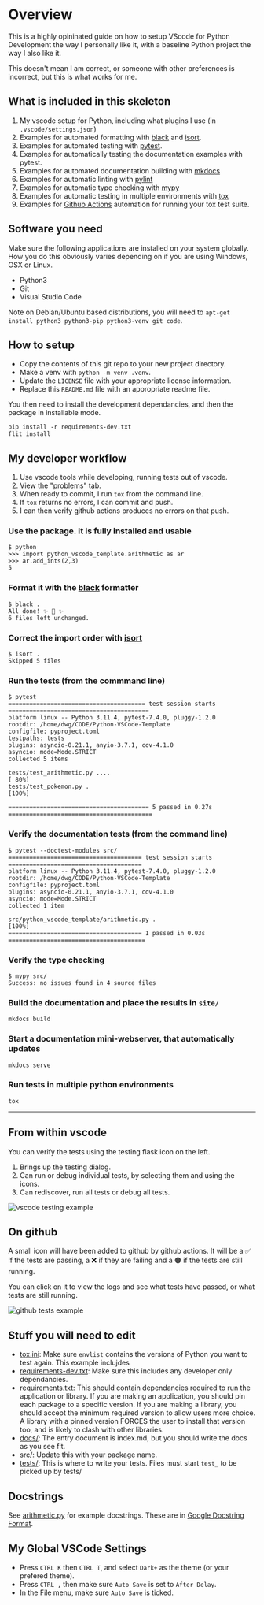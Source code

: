 # Overview

This is a highly opininated guide on how to setup VScode for Python Development the way I personally like it, with a baseline Python project the way I also like it.

This doesn't mean I am correct, or someone with other preferences is incorrect, but this is what works for me.

## What is included in this skeleton

1. My vscode setup for Python, including what plugins I use (in `.vscode/settings.json`)
1. Examples for automated formatting with [black](https://black.readthedocs.io/en/stable/) and [isort](https://pycqa.github.io/isort/).
1. Examples for automated testing with [pytest](https://docs.pytest.org/).
1. Examples for automatically testing the documentation examples with pytest.
1. Examples for automated documentation building with [mkdocs](https://www.mkdocs.org/)
1. Examples for automatic linting with [pylint](https://pypi.org/project/pylint/)
1. Examples for automatic type checking with [mypy](https://mypy.readthedocs.io/en/stable/)
1. Examples for automatic testing in multiple environments with [tox](https://tox.wiki/)
1. Examples for [Github Actions](https://github.com/features/actions) automation for running your tox test suite.

## Software you need

Make sure the following applications are installed on your system globally. How you do this obviously varies depending on if you are using Windows, OSX or Linux.

- Python3
- Git
- Visual Studio Code

Note on Debian/Ubuntu based distributions, you will need to `apt-get install python3 python3-pip python3-venv git code`.

## How to setup

- Copy the contents of this git repo to your new project directory.
- Make a venv with `python -m venv .venv`.
- Update the `LICENSE` file with your appropriate license information.
- Replace this `README.md` file with an appropriate readme file.

You then need to install the development dependancies, and then the package in installable mode.

```console
pip install -r requirements-dev.txt
flit install
```

## My developer workflow

1. Use vscode tools while developing, running tests out of vscode.
1. View the "problems" tab. 
1. When ready to commit, I run `tox` from the command line.
1. If `tox` returns no errors, I can commit and push.
1. I can then verify github actions produces no errors on that push.  

### Use the package. It is fully installed and usable

```console
$ python
>>> import python_vscode_template.arithmetic as ar
>>> ar.add_ints(2,3)
5
```

### Format it with the [black](https://black.readthedocs.io/en/stable/) formatter

```console
$ black .
All done! ✨ 🍰 ✨
6 files left unchanged.
```

### Correct the import order with [isort](https://pycqa.github.io/isort/)

```console
$ isort .
Skipped 5 files
```

### Run the tests (from the commmand line)

```console
$ pytest
======================================= test session starts ========================================
platform linux -- Python 3.11.4, pytest-7.4.0, pluggy-1.2.0
rootdir: /home/dwg/CODE/Python-VSCode-Template
configfile: pyproject.toml
testpaths: tests
plugins: asyncio-0.21.1, anyio-3.7.1, cov-4.1.0
asyncio: mode=Mode.STRICT
collected 5 items                                                                                  

tests/test_arithmetic.py ....                                                                [ 80%]
tests/test_pokemon.py .                                                                      [100%]

======================================== 5 passed in 0.27s =========================================
```

### Verify the documentation tests (from the command line)

```console
$ pytest --doctest-modules src/
====================================== test session starts ======================================
platform linux -- Python 3.11.4, pytest-7.4.0, pluggy-1.2.0
rootdir: /home/dwg/CODE/Python-VSCode-Template
configfile: pyproject.toml
plugins: asyncio-0.21.1, anyio-3.7.1, cov-4.1.0
asyncio: mode=Mode.STRICT
collected 1 item                                                                                                                      

src/python_vscode_template/arithmetic.py .                                                [100%]                                          
====================================== 1 passed in 0.03s =======================================
```

### Verify the type checking

```console
$ mypy src/
Success: no issues found in 4 source files
```

### Build the documentation and place the results in `site/`

```console
mkdocs build
```

### Start a documentation mini-webserver, that automatically updates

```console
mkdocs serve
```

### Run tests in multiple python environments

```console
tox
```

***

## From within vscode

You can verify the tests using the testing flask icon on the left.

1. Brings up the testing dialog.
2. Can run or debug individual tests, by selecting them and using the icons.
3. Can rediscover, run all tests or debug all tests.

![vscode testing example](images/vscode_testing.png "VSCode Testing Example")

## On github

A small icon will have been added to github by github actions. It will be a ✅ if the tests are passing, a ❌ if they are failing and a 🟤 if the tests are still running.

You can click on it to view the logs and see what tests have passed, or what tests are still running.

![github tests example](images/github_tests_passing.png "Github Tests Passing")

## Stuff you will need to edit

- [tox.ini](tox.ini): Make sure `envlist` contains the versions of Python you want to test again. This example inclujdes
- [requirements-dev.txt](requirements-dev.txt): Make sure this includes any developer only dependancies.
- [requirements.txt](requirements.txt): This should contain dependancies required to run the application or library. If you are making an application, you should pin each package to a specific version. If you are making a library, you should accept the minimum required version to allow users more choice. A library with a pinned version FORCES the user to install that version too, and is likely to clash with other libraries.
- [docs/](docs/): The entry document is index.md, but you should write the docs as you see fit.
- [src/](src/): Update this with your package name.
- [tests/](tests/): This is where to write your tests. Files must start `test_` to be picked up by tests/

## Docstrings

See [arithmetic.py](src/python_vscode_template/arithmetic.py) for example docstrings. These are in [Google Docstring Format](https://sphinxcontrib-napoleon.readthedocs.io/en/latest/example_google.html).

## My Global VSCode Settings

- Press `CTRL K` then `CTRL T`, and select `Dark+` as the theme (or your prefered theme).
- Press `CTRL ,` then make sure `Auto Save` is set to `After Delay`.
- In the File menu, make sure `Auto Save` is ticked.
